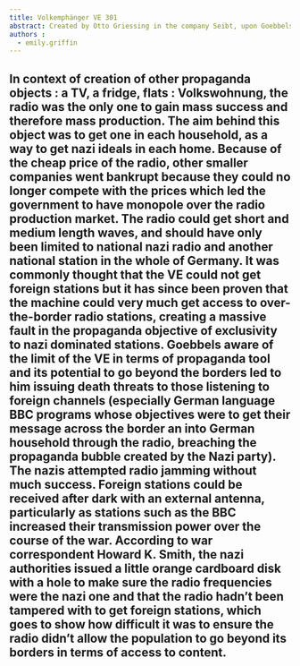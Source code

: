 ```yaml
---
title: Volkemphänger VE 301
abstract: Created by Otto Griessing in the company Seibt, upon Goebbels’ demand, this radio was presented to the public for the first time in August 1933. 
authors :
  - emily.griffin
---
```

In context of creation of other propaganda objects : a TV, a fridge, flats : Volkswohnung, the radio was the only one to gain mass success and therefore mass production. The aim behind this object was to get one in each household, as a way to get nazi ideals in each home. Because of the cheap price of the radio, other smaller companies went bankrupt because they could no longer compete with the prices which led the government to have monopole over the radio production market. The radio could get short and medium length waves, and should have only been limited to national nazi radio and another national station in the whole of Germany. It was commonly thought that the VE could not get foreign stations but it has since been proven that the machine could very much get access to over-the-border radio stations, creating a massive fault in the propaganda objective of exclusivity to nazi dominated stations. Goebbels aware of the limit of the VE in terms of propaganda tool and its potential to go beyond the borders led to him issuing death threats to those listening to foreign channels (especially German language BBC programs whose objectives were to get their message across the border an into German household through the radio, breaching the propaganda bubble created by the Nazi party). The nazis attempted radio jamming without much success. Foreign stations could be received after dark with an external antenna, particularly as stations such as the BBC increased their transmission power over the course of the war. According to war correspondent Howard K. Smith, the nazi authorities issued a little orange cardboard disk with a hole to make sure the radio frequencies were the nazi one and that the radio hadn’t been tampered with to get foreign stations, which goes to show how difficult it was to ensure the radio didn’t allow the population to go beyond its borders in terms of access to content.
---
